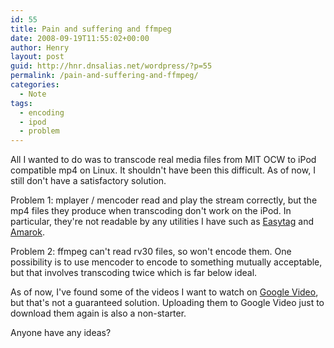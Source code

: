 ```yaml
---
id: 55
title: Pain and suffering and ffmpeg
date: 2008-09-19T11:55:02+00:00
author: Henry
layout: post
guid: http://hnr.dnsalias.net/wordpress/?p=55
permalink: /pain-and-suffering-and-ffmpeg/
categories:
  - Note
tags:
  - encoding
  - ipod
  - problem
---
```

All I wanted to do was to transcode real media files from MIT OCW to iPod compatible mp4 on Linux. It shouldn't have been this difficult. As of now, I still don't have a satisfactory solution.

Problem 1: mplayer / mencoder read and play the stream correctly, but the mp4 files they produce when transcoding don't work on the iPod. In particular, they're not readable by any utilities I have such as [Easytag](http://easytag.sourceforge.net/downloads.htm) and [Amarok](http://amarok.kde.org).

Problem 2: ffmpeg can't read rv30 files, so won't encode them. One possibility is to use mencoder to encode to something mutually acceptable, but that involves transcoding twice which is far below ideal.

As of now, I've found some of the videos I want to watch on [Google Video](http://video.google.com/videoplay?docid=-2333306016564732003&ei=n4LTSKD_D5K22wLOvJC1Ag&q=mit+algorithms), but that's not a guaranteed solution. Uploading them to Google Video just to download them again is also a non-starter.

Anyone have any ideas?
